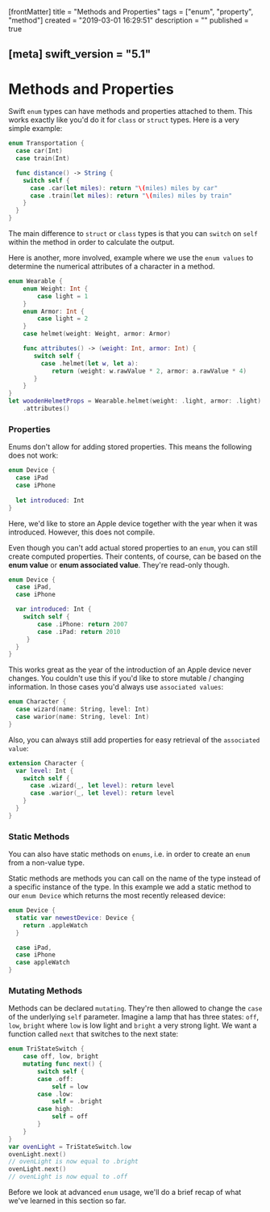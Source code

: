 [frontMatter]
title = "Methods and Properties"
tags = ["enum", "property", "method"]
created = "2019-03-01 16:29:51"
description = ""
published = true

[meta]
swift_version = "5.1"
---

# Methods and Properties

Swift `enum` types can have methods and properties attached to them. This works exactly like you'd do it for
`class` or `struct` types. Here is a very simple example:

``` Swift
enum Transportation {
  case car(Int)
  case train(Int)

  func distance() -> String {
    switch self {
      case .car(let miles): return "\(miles) miles by car"
      case .train(let miles): return "\(miles) miles by train"
    }
  }
}
```

The main difference to `struct` or `class` types is that you can `switch` on `self` within the method
in order to calculate the output.

Here is another, more involved, example where we use the `enum values` to determine the numerical attributes of a character in a method.

``` Swift
enum Wearable {
    enum Weight: Int {
        case light = 1
    }
    enum Armor: Int {
        case light = 2
    }
    case helmet(weight: Weight, armor: Armor)

    func attributes() -> (weight: Int, armor: Int) {
       switch self {
         case .helmet(let w, let a): 
            return (weight: w.rawValue * 2, armor: a.rawValue * 4)
       }
    }
}
let woodenHelmetProps = Wearable.helmet(weight: .light, armor: .light)
    .attributes()
```

### Properties

Enums don't allow for adding stored properties. This means the following does not work:

``` Swift
enum Device {
  case iPad
  case iPhone
  
  let introduced: Int
}
```

Here, we'd like to store an Apple device together with the year when
it was introduced. However, this does not compile.

Even though you can\'t add actual stored properties to an `enum`, you
can still create computed properties. Their contents, of course, can be
based on the **enum value** or **enum associated value**. They're read-only though.

``` Swift
enum Device {
  case iPad,
  case iPhone

  var introduced: Int {
    switch self {
        case .iPhone: return 2007
        case .iPad: return 2010
     }
  }
}
```

This works great as the year of the introduction of an Apple device never changes.
You couldn't use this if you'd like to store mutable / changing information. In those cases
you'd always use `associated values`:

``` Swift
enum Character {
  case wizard(name: String, level: Int)
  case warior(name: String, level: Int)
}
```

Also, you can always still add properties for easy retrieval of the `associated value`:

``` Swift
extension Character {
  var level: Int {
    switch self {
      case .wizard(_, let level): return level
      case .warior(_, let level): return level
    }
  }
}
```

### Static Methods

You can also have static methods on `enums`, i.e. in order to create an
`enum` from a non-value type. 

Static methods are methods you can call on the name of the type instead of
a specific instance of the type. In this example we add a static method
to our `enum Device` which returns the most recently released device:

``` Swift
enum Device {
  static var newestDevice: Device {
    return .appleWatch
  }

  case iPad,
  case iPhone
  case appleWatch
}
```

### Mutating Methods

Methods can be declared `mutating`. They\'re then allowed to change the
`case` of the underlying `self` parameter. Imagine a lamp that has three states:
`off`, `low`, `bright` where `low` is low light and `bright` a very strong light.
We want a function called `next` that switches to the next state:

``` Swift
enum TriStateSwitch {
    case off, low, bright
    mutating func next() {
        switch self {
        case .off:
            self = low
        case .low:
            self = .bright
        case high:
            self = off
        }
    }
}
var ovenLight = TriStateSwitch.low
ovenLight.next()
// ovenLight is now equal to .bright
ovenLight.next()
// ovenLight is now equal to .off
```

Before we look at advanced `enum` usage, we'll do a brief recap of what we've 
learned in this section so far.
